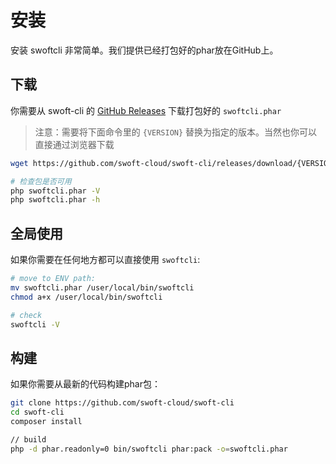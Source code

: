 # 安装

安装 swoftcli 非常简单。我们提供已经打包好的phar放在GitHub上。

## 下载

你需要从 swoft-cli 的 [GitHub Releases](https://github.com/swoft-cloud/swoft-cli/releases) 下载打包好的 `swoftcli.phar`

> 注意：需要将下面命令里的 `{VERSION}` 替换为指定的版本。当然也你可以直接通过浏览器下载

```bash
wget https://github.com/swoft-cloud/swoft-cli/releases/download/{VERSION}/swoftcli.phar

# 检查包是否可用
php swoftcli.phar -V
php swoftcli.phar -h
```

## 全局使用

如果你需要在任何地方都可以直接使用 `swoftcli`:

```bash
# move to ENV path:
mv swoftcli.phar /user/local/bin/swoftcli
chmod a+x /user/local/bin/swoftcli

# check
swoftcli -V
```

## 构建

如果你需要从最新的代码构建phar包：

```bash
git clone https://github.com/swoft-cloud/swoft-cli
cd swoft-cli 
composer install

// build
php -d phar.readonly=0 bin/swoftcli phar:pack -o=swoftcli.phar
```

